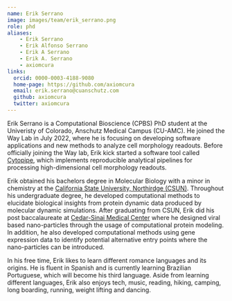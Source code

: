 ```yaml
---
name: Erik Serrano
image: images/team/erik_serrano.png
role: phd
aliases:
    - Erik Serrano
    - Erik Alfonso Serrano
    - Erik A Serrano
    - Erik A. Serrano
    - axiomcura
links:
  orcid: 0000-0003-4188-9080
  home-page: https://github.com/axiomcura
  email: erik.serrano@cuanschutz.com
  github: axiomcura
  twitter: axiomcura
---
```


Erik Serrano is a Computational Bioscience (CPBS) PhD student at the Univeristy of Colorado, Anschutz Medical Campus (CU-AMC).
He joined the Way Lab in July 2022, where he is focusing on developing software applications and new methods to analyze cell morphology readouts.
Before officially joining the Way lab, Erik kick started a software tool called [Cytopipe](https://github.com/WayScience/CytoPipe), which implements reproducible analytical pipelines for processing high-dimensional cell morphology readouts.

Erik obtained his bachelors degree in Molecular Biology with a minor in chemistry at the [California State University, Northirdge (CSUN)](https://www.csun.edu/).
Throughout his undergraduate degree, he developed computational methods to elucidate biological insights from protein dynamic data produced by molecular dynamic simulations.
After graduating from CSUN, Erik did his post baccalaureate at [Cedar-Sinai Medical Center](https://www.cedars-sinai.edu/research/departments-institutes/biomedical-sciences.html) where he designed viral based nano-particles through the usage of computational protein modeling.
In addition, he also developed computational methods using gene expression data to identify potential alternative entry points where the nano-particles can be introduced.

In his free time, Erik likes to learn different romance languages and its origins.
He is fluent in Spanish and is currently learning Brazilian Portuguese, which will become his third language.
Aside from learning different languages, Erik also enjoys tech, music, reading, hiking, camping, long boarding, running, weight lifting and dancing.
